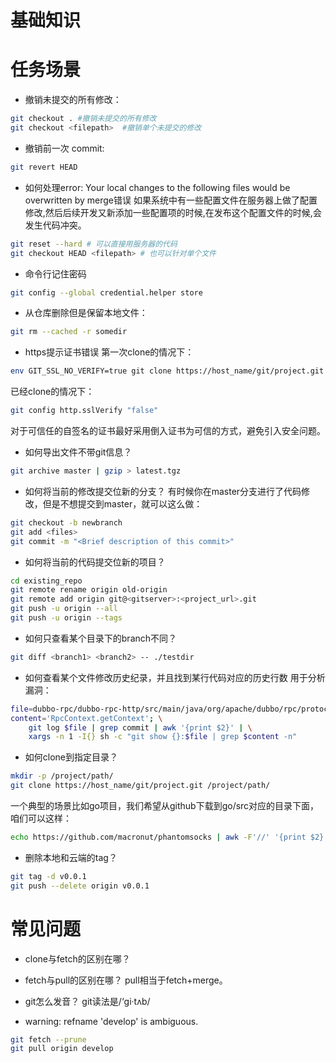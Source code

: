 # 基础知识

# 任务场景
* 撤销未提交的所有修改：
```bash
git checkout . #撤销未提交的所有修改
git checkout <filepath>  #撤销单个未提交的修改
```

* 撤销前一次 commit:
```bash
git revert HEAD
```

* 如何处理error: Your local changes to the following files would be overwritten by merge错误
 如果系统中有一些配置文件在服务器上做了配置修改,然后后续开发又新添加一些配置项的时候,在发布这个配置文件的时候,会发生代码冲突。
```bash
git reset --hard # 可以直接用服务器的代码
git checkout HEAD <filepath> # 也可以针对单个文件
```

* 命令行记住密码
```bash
git config --global credential.helper store
```

* 从仓库删除但是保留本地文件：
```bash
git rm --cached -r somedir
```

* https提示证书错误
 第一次clone的情况下：
```bash
env GIT_SSL_NO_VERIFY=true git clone https://host_name/git/project.git
```
 已经clone的情况下：
```bash
git config http.sslVerify "false"
```
对于可信任的自签名的证书最好采用倒入证书为可信的方式，避免引入安全问题。

* 如何导出文件不带git信息？
```bash
git archive master | gzip > latest.tgz
```

* 如何将当前的修改提交位新的分支？
有时候你在master分支进行了代码修改，但是不想提交到master，就可以这么做：
```bash
git checkout -b newbranch
git add <files>
git commit -m "<Brief description of this commit>"
```

* 如何将当前的代码提交位新的项目？
```bash
cd existing_repo
git remote rename origin old-origin
git remote add origin git@<gitserver>:<project_url>.git
git push -u origin --all
git push -u origin --tags
```

* 如何只查看某个目录下的branch不同？
```bash
git diff <branch1> <branch2> -- ./testdir
```

* 如何查看某个文件修改历史纪录，并且找到某行代码对应的历史行数
用于分析漏洞：
```bash
file=dubbo-rpc/dubbo-rpc-http/src/main/java/org/apache/dubbo/rpc/protocol/http/HttpProtocol.java; \
content='RpcContext.getContext'; \
    git log $file | grep commit | awk '{print $2}' | \
    xargs -n 1 -I{} sh -c "git show {}:$file | grep $content -n"
```

* 如何clone到指定目录？
```bash
mkdir -p /project/path/
git clone https://host_name/git/project.git /project/path/
```
一个典型的场景比如go项目，我们希望从github下载到go/src对应的目录下面，咱们可以这样：
```bash
echo https://github.com/macronut/phantomsocks | awk -F'//' '{print $2}' | xargs -I{} git clone https://{} `go env GOPATH`/{}
```

* 删除本地和云端的tag？
```bash
git tag -d v0.0.1
git push --delete origin v0.0.1
```

# 常见问题
* clone与fetch的区别在哪？

* fetch与pull的区别在哪？
pull相当于fetch+merge。

* git怎么发音？
git读法是/‘gi·tʌb/

* warning: refname 'develop' is ambiguous.
```bash
git fetch --prune
git pull origin develop
```
